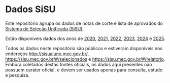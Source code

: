 # Dados SiSU

Este repositório agrupa os dados de notas de corte e lista de aprovados do [Sistema de Seleção Unificada (SiSU)](https://sisu.mec.gov.br/).

Estão disponíveis dados dos anos de [2020](data/2020), [2021](data/2021), [2022](data/2022), [2023](data/2023), [2024](data/2024) e [2025](data/2025).

Todos os dados neste repositório são públicos e estiveram disponíveis nos endereços http://sisualuno.mec.gov.br/, https://sisu.mec.gov.br/#/selecionados e https://sisu.mec.gov.br/#/relatorio. Embora coletados destas fontes oficiais, os dados aqui presentes não possuem caráter oficial, e devem ser usados apenas para consulta, estudo e pesquisa.